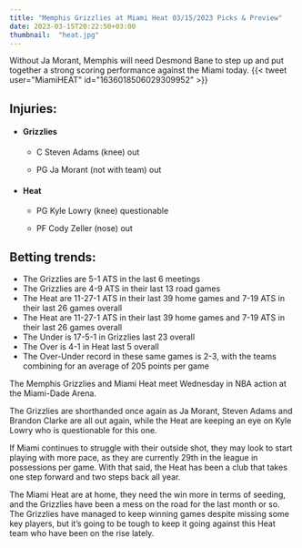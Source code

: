 ```yaml
---
title: "Memphis Grizzlies at Miami Heat 03/15/2023 Picks & Preview"
date: 2023-03-15T20:22:50+03:00
thumbnail:  "heat.jpg"
---
```


Without Ja Morant, Memphis will need Desmond Bane to step up and put together a strong scoring performance against the Miami today.<!--more-->
{{< tweet user="MiamiHEAT" id="1636018506029309952" >}}
## Injuries:

  - #### Grizzlies

    - C Steven Adams (knee) out

    - PG Ja Morant (not with team) out

  - #### Heat

    - PG Kyle Lowry (knee) questionable

    - PF Cody Zeller (nose) out

## Betting trends:

  - The Grizzlies are 5-1 ATS in the last 6 meetings
  - The Grizzlies are 4-9 ATS in their last 13 road games
  - The Heat are 11-27-1 ATS in their last 39 home games and 7-19 ATS in their last 26 games overall
  - The Heat are 11-27-1 ATS in their last 39 home games and 7-19 ATS in their last 26 games overall
  - The Under is 17-5-1 in Grizzlies last 23 overall
  - The Over is 4-1 in Heat last 5 overall
  - The Over-Under record in these same games is 2-3, with the teams combining for an average of 205 points per game

The Memphis Grizzlies and Miami Heat meet Wednesday in NBA action at the Miami-Dade Arena.

The Grizzlies are shorthanded once again as Ja Morant, Steven Adams and Brandon Clarke are all out again, while the Heat are keeping an eye on Kyle Lowry who is questionable for this one.

If Miami continues to struggle with their outside shot, they may look to start playing with more pace, as they are currently 29th in the league in possessions per game. With that said, the Heat has been a club that takes one step forward and two steps back all year.

The Miami Heat are at home, they need the win more in terms of seeding, and the Grizzlies have been a mess on the road for the last month or so. The Grizzlies have managed to keep winning games despite missing some key players, but it’s going to be tough to keep it going against this Heat team who have been on the rise lately.
 
